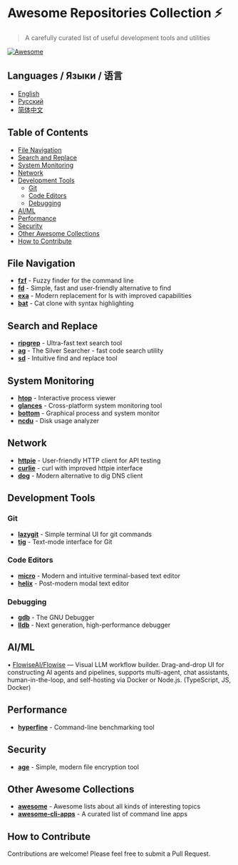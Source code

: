 # Awesome Repositories Collection ⚡
> A carefully curated list of useful development tools and utilities

[![Awesome](https://awesome.re/badge.svg)](https://awesome.re)

## Languages / Языки / 语言
- [English](README.md)
- [Русский](README.ru.md)
- [简体中文](README.zh-CN.md)

## Table of Contents
- [File Navigation](#file-navigation)
- [Search and Replace](#search-and-replace)
- [System Monitoring](#system-monitoring)
- [Network](#network)
- [Development Tools](#development-tools)
  - [Git](#git)
  - [Code Editors](#code-editors)
  - [Debugging](#debugging)
- [AI/ML](#aiml)
- [Performance](#performance)
- [Security](#security)
- [Other Awesome Collections](#other-awesome-collections)
- [How to Contribute](#how-to-contribute)

## File Navigation
- **[fzf](https://github.com/junegunn/fzf)** - Fuzzy finder for the command line
- **[fd](https://github.com/sharkdp/fd)** - Simple, fast and user-friendly alternative to find
- **[exa](https://github.com/ogham/exa)** - Modern replacement for ls with improved capabilities
- **[bat](https://github.com/sharkdp/bat)** - Cat clone with syntax highlighting

## Search and Replace
- **[ripgrep](https://github.com/BurntSushi/ripgrep)** - Ultra-fast text search tool
- **[ag](https://github.com/ggreer/the_silver_searcher)** - The Silver Searcher - fast code search utility
- **[sd](https://github.com/chmln/sd)** - Intuitive find and replace tool

## System Monitoring
- **[htop](https://github.com/htop-dev/htop)** - Interactive process viewer
- **[glances](https://github.com/nicolargo/glances)** - Cross-platform system monitoring tool
- **[bottom](https://github.com/ClementTsang/bottom)** - Graphical process and system monitor
- **[ncdu](https://dev.yorhel.nl/ncdu)** - Disk usage analyzer

## Network
- **[httpie](https://github.com/httpie/httpie)** - User-friendly HTTP client for API testing
- **[curlie](https://github.com/rs/curlie)** - curl with improved httpie interface
- **[dog](https://github.com/ogham/dog)** - Modern alternative to dig DNS client

## Development Tools

### Git
- **[lazygit](https://github.com/jesseduffield/lazygit)** - Simple terminal UI for git commands
- **[tig](https://github.com/jonas/tig)** - Text-mode interface for Git

### Code Editors
- **[micro](https://github.com/zyedidia/micro)** - Modern and intuitive terminal-based text editor
- **[helix](https://github.com/helix-editor/helix)** - Post-modern modal text editor

### Debugging
- **[gdb](https://www.gnu.org/software/gdb/)** - The GNU Debugger
- **[lldb](https://lldb.llvm.org/)** - Next generation, high-performance debugger

## AI/ML
• [FlowiseAI/Flowise](https://github.com/FlowiseAI/Flowise) — Visual LLM workflow builder. Drag-and-drop UI for constructing AI agents and pipelines, supports multi-agent, chat assistants, human-in-the-loop, and self-hosting via Docker or Node.js. (TypeScript, JS, Docker)

## Performance
- **[hyperfine](https://github.com/sharkdp/hyperfine)** - Command-line benchmarking tool

## Security
- **[age](https://github.com/FiloSottile/age)** - Simple, modern file encryption tool

## Other Awesome Collections
- **[awesome](https://github.com/sindresorhus/awesome)** - Awesome lists about all kinds of interesting topics
- **[awesome-cli-apps](https://github.com/agarrharr/awesome-cli-apps)** - A curated list of command line apps

## How to Contribute
Contributions are welcome! Please feel free to submit a Pull Request.
